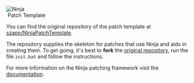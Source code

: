 <!--

If you have forked this repository for your own patch, feel free to update this readme to reflect info about your patch.
Please always keep a link to the original repository, so people know where to find it.
Suggested format for a patch readme file:

-------------------------------------------- DELETE EVERYTHING ABOVE ---------------------------------------------------

Patch Name
==========

Forked from https://github.com/szapp/NinjaPatchTemplate


Author

Description




Ninja <http://tiny.cc/GothicNinja>

<------------------------------------------- DELETE EVERYTHING BELOW -------------------------------------------------->
![Ninja](https://user-images.githubusercontent.com/20203034/42415261-92bed2ae-8248-11e8-875c-5f7408588af8.png)  
&nbsp;Patch Template

You can find the original repository of the patch template at
[szapp/NinjaPatchTemplate](https://github.com/szapp/NinjaPatchTemplate).

The repository supplies the skeleton for patches that use Ninja and aids in creating them. To get going, it's best to
**fork** the [original repository](https://github.com/szapp/NinjaPatchTemplate), run the file `init.bat` and follow the
instructions.

For more information on the Ninja patching framework visit the [documentation](https://tiny.cc/GothicNinja).
